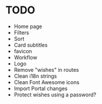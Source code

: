 # TODO

- Home page
- Filters
- Sort
- Card subtitles
- favicon
- Workflow
- Logo
- Remove "wishes" in routes
- Clean i18n strings
- Clean Font Awesome icons
- Import Portal changes
- Protect wishes using a password?
